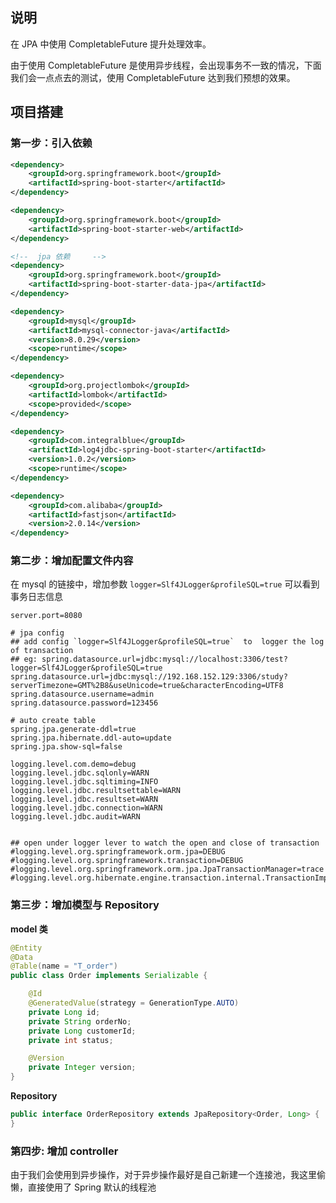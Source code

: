 ## 说明
在 JPA 中使用 CompletableFuture 提升处理效率。

由于使用 CompletableFuture 是使用异步线程，会出现事务不一致的情况，下面我们会一点点去的测试，使用 CompletableFuture 达到我们预想的效果。

## 项目搭建

### 第一步：引入依赖

```xml
<dependency>
    <groupId>org.springframework.boot</groupId>
    <artifactId>spring-boot-starter</artifactId>
</dependency>

<dependency>
    <groupId>org.springframework.boot</groupId>
    <artifactId>spring-boot-starter-web</artifactId>
</dependency>

<!--  jpa 依赖     -->
<dependency>
    <groupId>org.springframework.boot</groupId>
    <artifactId>spring-boot-starter-data-jpa</artifactId>
</dependency>

<dependency>
    <groupId>mysql</groupId>
    <artifactId>mysql-connector-java</artifactId>
    <version>8.0.29</version>
    <scope>runtime</scope>
</dependency>

<dependency>
    <groupId>org.projectlombok</groupId>
    <artifactId>lombok</artifactId>
    <scope>provided</scope>
</dependency>

<dependency>
    <groupId>com.integralblue</groupId>
    <artifactId>log4jdbc-spring-boot-starter</artifactId>
    <version>1.0.2</version>
    <scope>runtime</scope>
</dependency>

<dependency>
    <groupId>com.alibaba</groupId>
    <artifactId>fastjson</artifactId>
    <version>2.0.14</version>
</dependency>
```

### 第二步：增加配置文件内容

在 mysql 的链接中，增加参数 `logger=Slf4JLogger&profileSQL=true` 可以看到事务日志信息

```properties
server.port=8080

# jpa config
## add config `logger=Slf4JLogger&profileSQL=true`  to  logger the log of transaction
## eg: spring.datasource.url=jdbc:mysql://localhost:3306/test?logger=Slf4JLogger&profileSQL=true
spring.datasource.url=jdbc:mysql://192.168.152.129:3306/study?serverTimezone=GMT%2B8&useUnicode=true&characterEncoding=UTF8
spring.datasource.username=admin
spring.datasource.password=123456

# auto create table
spring.jpa.generate-ddl=true
spring.jpa.hibernate.ddl-auto=update
spring.jpa.show-sql=false

logging.level.com.demo=debug
logging.level.jdbc.sqlonly=WARN
logging.level.jdbc.sqltiming=INFO
logging.level.jdbc.resultsettable=WARN
logging.level.jdbc.resultset=WARN
logging.level.jdbc.connection=WARN
logging.level.jdbc.audit=WARN


## open under logger lever to watch the open and close of transaction
#logging.level.org.springframework.orm.jpa=DEBUG
#logging.level.org.springframework.transaction=DEBUG
#logging.level.org.springframework.orm.jpa.JpaTransactionManager=trace
#logging.level.org.hibernate.engine.transaction.internal.TransactionImpl=DEBUG
```

### 第三步：增加模型与 Repository

**model 类**

```java
@Entity
@Data
@Table(name = "T_order")
public class Order implements Serializable {

    @Id
    @GeneratedValue(strategy = GenerationType.AUTO)
    private Long id;
    private String orderNo;
    private Long customerId;
    private int status;

    @Version
    private Integer version;
}
```

**Repository**

```java
public interface OrderRepository extends JpaRepository<Order, Long> {
}
```


### 第四步: 增加 controller 

由于我们会使用到异步操作，对于异步操作最好是自己新建一个连接池，我这里偷懒，直接使用了 Spring 默认的线程池

```java

```